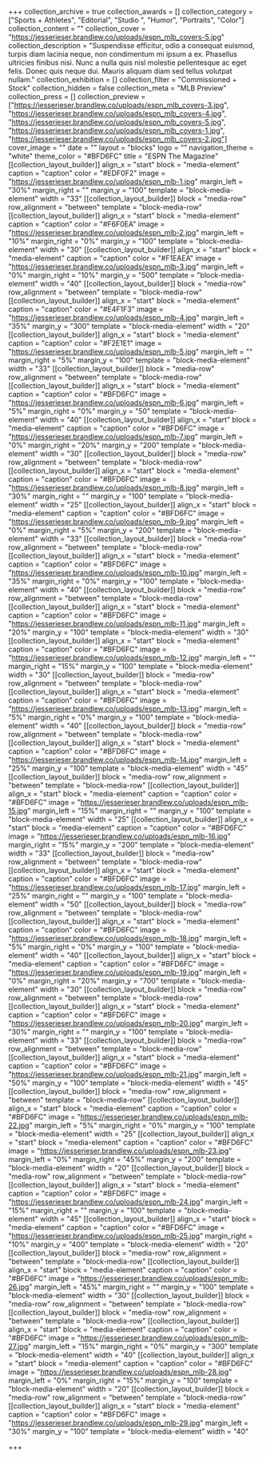 +++
collection_archive = true
collection_awards = []
collection_category = ["Sports + Athletes", "Editorial", "Studio ", "Humor", "Portraits", "Color"]
collection_content = ""
collection_cover = "https://jesserieser.brandlew.co/uploads/espn_mlb_covers-5.jpg"
collection_description = "Suspendisse efficitur, odio a consequat euismod, turpis diam lacinia neque, non condimentum mi ipsum a ex. Phasellus ultricies finibus nisi. Nunc a nulla quis nisl molestie pellentesque ac eget felis. Donec quis neque dui. Mauris aliquam diam sed tellus volutpat nullam."
collection_exhibition = []
collection_filter = "Commissioned + Stock"
collection_hidden = false
collection_meta = "MLB Preview"
collection_press = []
collection_preview = ["https://jesserieser.brandlew.co/uploads/espn_mlb_covers-3.jpg", "https://jesserieser.brandlew.co/uploads/espn_mlb_covers-4.jpg", "https://jesserieser.brandlew.co/uploads/espn_mlb_covers-5.jpg", "https://jesserieser.brandlew.co/uploads/espn_mlb_covers-1.jpg", "https://jesserieser.brandlew.co/uploads/espn_mlb_covers-2.jpg"]
cover_image = ""
date = ""
layout = "blocks"
logo = ""
navigation_theme = "white"
theme_color = "#BFD6FC"
title = "ESPN The Magazine"
[[collection_layout_builder]]
align_x = "start"
block = "media-element"
caption = "caption"
color = "#EDF0F2"
image = "https://jesserieser.brandlew.co/uploads/espn_mlb-1.jpg"
margin_left = "30%"
margin_right = ""
margin_y = "100"
template = "block-media-element"
width = "33"
[[collection_layout_builder]]
block = "media-row"
row_alignment = "between"
template = "block-media-row"
[[collection_layout_builder]]
align_x = "start"
block = "media-element"
caption = "caption"
color = "#F6F0EA"
image = "https://jesserieser.brandlew.co/uploads/espn_mlb-2.jpg"
margin_left = "10%"
margin_right = "0%"
margin_y = "100"
template = "block-media-element"
width = "30"
[[collection_layout_builder]]
align_x = "start"
block = "media-element"
caption = "caption"
color = "#F1EAEA"
image = "https://jesserieser.brandlew.co/uploads/espn_mlb-3.jpg"
margin_left = "0%"
margin_right = "10%"
margin_y = "500"
template = "block-media-element"
width = "40"
[[collection_layout_builder]]
block = "media-row"
row_alignment = "between"
template = "block-media-row"
[[collection_layout_builder]]
align_x = "start"
block = "media-element"
caption = "caption"
color = "#E4F1F3"
image = "https://jesserieser.brandlew.co/uploads/espn_mlb-4.jpg"
margin_left = "35%"
margin_y = "300"
template = "block-media-element"
width = "20"
[[collection_layout_builder]]
align_x = "start"
block = "media-element"
caption = "caption"
color = "#F2E1E1"
image = "https://jesserieser.brandlew.co/uploads/espn_mlb-5.jpg"
margin_left = ""
margin_right = "5%"
margin_y = "100"
template = "block-media-element"
width = "33"
[[collection_layout_builder]]
block = "media-row"
row_alignment = "between"
template = "block-media-row"
[[collection_layout_builder]]
align_x = "start"
block = "media-element"
caption = "caption"
color = "#BFD6FC"
image = "https://jesserieser.brandlew.co/uploads/espn_mlb-6.jpg"
margin_left = "5%"
margin_right = "0%"
margin_y = "50"
template = "block-media-element"
width = "40"
[[collection_layout_builder]]
align_x = "start"
block = "media-element"
caption = "caption"
color = "#BFD6FC"
image = "https://jesserieser.brandlew.co/uploads/espn_mlb-7.jpg"
margin_left = "0%"
margin_right = "20%"
margin_y = "200"
template = "block-media-element"
width = "30"
[[collection_layout_builder]]
block = "media-row"
row_alignment = "between"
template = "block-media-row"
[[collection_layout_builder]]
align_x = "start"
block = "media-element"
caption = "caption"
color = "#BFD6FC"
image = "https://jesserieser.brandlew.co/uploads/espn_mlb-8.jpg"
margin_left = "30%"
margin_right = ""
margin_y = "100"
template = "block-media-element"
width = "25"
[[collection_layout_builder]]
align_x = "start"
block = "media-element"
caption = "caption"
color = "#BFD6FC"
image = "https://jesserieser.brandlew.co/uploads/espn_mlb-9.jpg"
margin_left = "0%"
margin_right = "5%"
margin_y = "200"
template = "block-media-element"
width = "33"
[[collection_layout_builder]]
block = "media-row"
row_alignment = "between"
template = "block-media-row"
[[collection_layout_builder]]
align_x = "start"
block = "media-element"
caption = "caption"
color = "#BFD6FC"
image = "https://jesserieser.brandlew.co/uploads/espn_mlb-10.jpg"
margin_left = "35%"
margin_right = "0%"
margin_y = "100"
template = "block-media-element"
width = "40"
[[collection_layout_builder]]
block = "media-row"
row_alignment = "between"
template = "block-media-row"
[[collection_layout_builder]]
align_x = "start"
block = "media-element"
caption = "caption"
color = "#BFD6FC"
image = "https://jesserieser.brandlew.co/uploads/espn_mlb-11.jpg"
margin_left = "20%"
margin_y = "100"
template = "block-media-element"
width = "30"
[[collection_layout_builder]]
align_x = "start"
block = "media-element"
caption = "caption"
color = "#BFD6FC"
image = "https://jesserieser.brandlew.co/uploads/espn_mlb-12.jpg"
margin_left = ""
margin_right = "15%"
margin_y = "100"
template = "block-media-element"
width = "30"
[[collection_layout_builder]]
block = "media-row"
row_alignment = "between"
template = "block-media-row"
[[collection_layout_builder]]
align_x = "start"
block = "media-element"
caption = "caption"
color = "#BFD6FC"
image = "https://jesserieser.brandlew.co/uploads/espn_mlb-13.jpg"
margin_left = "5%"
margin_right = "0%"
margin_y = "100"
template = "block-media-element"
width = "40"
[[collection_layout_builder]]
block = "media-row"
row_alignment = "between"
template = "block-media-row"
[[collection_layout_builder]]
align_x = "start"
block = "media-element"
caption = "caption"
color = "#BFD6FC"
image = "https://jesserieser.brandlew.co/uploads/espn_mlb-14.jpg"
margin_left = "25%"
margin_y = "100"
template = "block-media-element"
width = "45"
[[collection_layout_builder]]
block = "media-row"
row_alignment = "between"
template = "block-media-row"
[[collection_layout_builder]]
align_x = "start"
block = "media-element"
caption = "caption"
color = "#BFD6FC"
image = "https://jesserieser.brandlew.co/uploads/espn_mlb-15.jpg"
margin_left = "15%"
margin_right = ""
margin_y = "100"
template = "block-media-element"
width = "25"
[[collection_layout_builder]]
align_x = "start"
block = "media-element"
caption = "caption"
color = "#BFD6FC"
image = "https://jesserieser.brandlew.co/uploads/espn_mlb-16.jpg"
margin_right = "15%"
margin_y = "200"
template = "block-media-element"
width = "33"
[[collection_layout_builder]]
block = "media-row"
row_alignment = "between"
template = "block-media-row"
[[collection_layout_builder]]
align_x = "start"
block = "media-element"
caption = "caption"
color = "#BFD6FC"
image = "https://jesserieser.brandlew.co/uploads/espn_mlb-17.jpg"
margin_left = "25%"
margin_right = ""
margin_y = "100"
template = "block-media-element"
width = "50"
[[collection_layout_builder]]
block = "media-row"
row_alignment = "between"
template = "block-media-row"
[[collection_layout_builder]]
align_x = "start"
block = "media-element"
caption = "caption"
color = "#BFD6FC"
image = "https://jesserieser.brandlew.co/uploads/espn_mlb-18.jpg"
margin_left = "5%"
margin_right = "0%"
margin_y = "100"
template = "block-media-element"
width = "40"
[[collection_layout_builder]]
align_x = "start"
block = "media-element"
caption = "caption"
color = "#BFD6FC"
image = "https://jesserieser.brandlew.co/uploads/espn_mlb-19.jpg"
margin_left = "0%"
margin_right = "20%"
margin_y = "700"
template = "block-media-element"
width = "30"
[[collection_layout_builder]]
block = "media-row"
row_alignment = "between"
template = "block-media-row"
[[collection_layout_builder]]
align_x = "start"
block = "media-element"
caption = "caption"
color = "#BFD6FC"
image = "https://jesserieser.brandlew.co/uploads/espn_mlb-20.jpg"
margin_left = "30%"
margin_right = ""
margin_y = "100"
template = "block-media-element"
width = "33"
[[collection_layout_builder]]
block = "media-row"
row_alignment = "between"
template = "block-media-row"
[[collection_layout_builder]]
align_x = "start"
block = "media-element"
caption = "caption"
color = "#BFD6FC"
image = "https://jesserieser.brandlew.co/uploads/espn_mlb-21.jpg"
margin_left = "50%"
margin_y = "100"
template = "block-media-element"
width = "45"
[[collection_layout_builder]]
block = "media-row"
row_alignment = "between"
template = "block-media-row"
[[collection_layout_builder]]
align_x = "start"
block = "media-element"
caption = "caption"
color = "#BFD6FC"
image = "https://jesserieser.brandlew.co/uploads/espn_mlb-22.jpg"
margin_left = "5%"
margin_right = "0%"
margin_y = "100"
template = "block-media-element"
width = "25"
[[collection_layout_builder]]
align_x = "start"
block = "media-element"
caption = "caption"
color = "#BFD6FC"
image = "https://jesserieser.brandlew.co/uploads/espn_mlb-23.jpg"
margin_left = "0%"
margin_right = "45%"
margin_y = "200"
template = "block-media-element"
width = "20"
[[collection_layout_builder]]
block = "media-row"
row_alignment = "between"
template = "block-media-row"
[[collection_layout_builder]]
align_x = "start"
block = "media-element"
caption = "caption"
color = "#BFD6FC"
image = "https://jesserieser.brandlew.co/uploads/espn_mlb-24.jpg"
margin_left = "15%"
margin_right = ""
margin_y = "100"
template = "block-media-element"
width = "45"
[[collection_layout_builder]]
align_x = "start"
block = "media-element"
caption = "caption"
color = "#BFD6FC"
image = "https://jesserieser.brandlew.co/uploads/espn_mlb-25.jpg"
margin_right = "10%"
margin_y = "400"
template = "block-media-element"
width = "20"
[[collection_layout_builder]]
block = "media-row"
row_alignment = "between"
template = "block-media-row"
[[collection_layout_builder]]
align_x = "start"
block = "media-element"
caption = "caption"
color = "#BFD6FC"
image = "https://jesserieser.brandlew.co/uploads/espn_mlb-26.jpg"
margin_left = "45%"
margin_right = ""
margin_y = "100"
template = "block-media-element"
width = "30"
[[collection_layout_builder]]
block = "media-row"
row_alignment = "between"
template = "block-media-row"
[[collection_layout_builder]]
block = "media-row"
row_alignment = "between"
template = "block-media-row"
[[collection_layout_builder]]
align_x = "start"
block = "media-element"
caption = "caption"
color = "#BFD6FC"
image = "https://jesserieser.brandlew.co/uploads/espn_mlb-27.jpg"
margin_left = "15%"
margin_right = "0%"
margin_y = "300"
template = "block-media-element"
width = "40"
[[collection_layout_builder]]
align_x = "start"
block = "media-element"
caption = "caption"
color = "#BFD6FC"
image = "https://jesserieser.brandlew.co/uploads/espn_mlb-28.jpg"
margin_left = "0%"
margin_right = "15%"
margin_y = "100"
template = "block-media-element"
width = "20"
[[collection_layout_builder]]
block = "media-row"
row_alignment = "between"
template = "block-media-row"
[[collection_layout_builder]]
align_x = "start"
block = "media-element"
caption = "caption"
color = "#BFD6FC"
image = "https://jesserieser.brandlew.co/uploads/espn_mlb-29.jpg"
margin_left = "30%"
margin_y = "100"
template = "block-media-element"
width = "40"

+++
